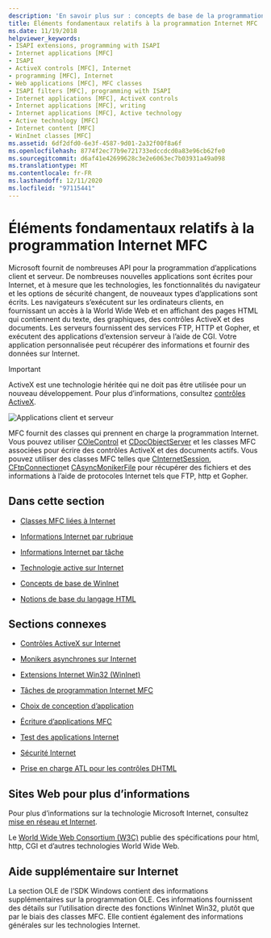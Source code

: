 ```yaml
---
description: 'En savoir plus sur : concepts de base de la programmation Internet MFC'
title: Éléments fondamentaux relatifs à la programmation Internet MFC
ms.date: 11/19/2018
helpviewer_keywords:
- ISAPI extensions, programming with ISAPI
- Internet applications [MFC]
- ISAPI
- ActiveX controls [MFC], Internet
- programming [MFC], Internet
- Web applications [MFC], MFC classes
- ISAPI filters [MFC], programming with ISAPI
- Internet applications [MFC], ActiveX controls
- Internet applications [MFC], writing
- Internet applications [MFC], Active technology
- Active technology [MFC]
- Internet content [MFC]
- WinInet classes [MFC]
ms.assetid: 6df2dfd0-6e3f-4587-9d01-2a32f00f8a6f
ms.openlocfilehash: 8774f2ec77b9e721733edccdcd0a83e96cb62fe0
ms.sourcegitcommit: d6af41e42699628c3e2e6063ec7b03931a49a098
ms.translationtype: MT
ms.contentlocale: fr-FR
ms.lasthandoff: 12/11/2020
ms.locfileid: "97115441"
---
```

# <a name="mfc-internet-programming-basics"></a>Éléments fondamentaux relatifs à la programmation Internet MFC

Microsoft fournit de nombreuses API pour la programmation d’applications client et serveur. De nombreuses nouvelles applications sont écrites pour Internet, et à mesure que les technologies, les fonctionnalités du navigateur et les options de sécurité changent, de nouveaux types d’applications sont écrits. Les navigateurs s’exécutent sur les ordinateurs clients, en fournissant un accès à la World Wide Web et en affichant des pages HTML qui contiennent du texte, des graphiques, des contrôles ActiveX et des documents. Les serveurs fournissent des services FTP, HTTP et Gopher, et exécutent des applications d’extension serveur à l’aide de CGI. Votre application personnalisée peut récupérer des informations et fournir des données sur Internet.

>[!IMPORTANT]
> ActiveX est une technologie héritée qui ne doit pas être utilisée pour un nouveau développement. Pour plus d’informations, consultez [contrôles ActiveX](activex-controls.md).

![Applications client et serveur](../mfc/media/vc38bq1.gif "Applications client et serveur")

MFC fournit des classes qui prennent en charge la programmation Internet. Vous pouvez utiliser [COleControl](reference/colecontrol-class.md) et [CDocObjectServer](reference/cdocobjectserver-class.md) et les classes MFC associées pour écrire des contrôles ActiveX et des documents actifs. Vous pouvez utiliser des classes MFC telles que [CInternetSession](reference/cinternetsession-class.md), [CFtpConnection](reference/cftpconnection-class.md)et [CAsyncMonikerFile](reference/casyncmonikerfile-class.md) pour récupérer des fichiers et des informations à l’aide de protocoles Internet tels que FTP, http et Gopher.

## <a name="in-this-section"></a>Dans cette section

- [Classes MFC liées à Internet](internet-related-mfc-classes.md)

- [Informations Internet par rubrique](internet-information-by-topic.md)

- [Informations Internet par tâche](internet-information-by-task.md)

- [Technologie active sur Internet](active-technology-on-the-internet.md)

- [Concepts de base de WinInet](wininet-basics.md)

- [Notions de base du langage HTML](html-basics.md)

## <a name="related-sections"></a>Sections connexes

- [Contrôles ActiveX sur Internet](activex-controls-on-the-internet.md)

- [Monikers asynchrones sur Internet](asynchronous-monikers-on-the-internet.md)

- [Extensions Internet Win32 (WinInet)](win32-internet-extensions-wininet.md)

- [Tâches de programmation Internet MFC](mfc-internet-programming-tasks.md)

- [Choix de conception d’application](application-design-choices.md)

- [Écriture d’applications MFC](writing-mfc-applications.md)

- [Test des applications Internet](testing-internet-applications.md)

- [Sécurité Internet](internet-security-cpp.md)

- [Prise en charge ATL pour les contrôles DHTML](../atl/atl-support-for-dhtml-controls.md)

## <a name="websites-for-more-information"></a><a name="_core_web_sites_for_more_information"></a> Sites Web pour plus d’informations

Pour plus d’informations sur la technologie Microsoft Internet, consultez [mise en réseau et Internet](/windows/win32/networking).

Le [World Wide Web Consortium (W3C)](https://go.microsoft.com/fwlink/p/?linkid=37125) publie des spécifications pour html, http, CGI et d’autres technologies World Wide Web.

## <a name="more-internet-help"></a><a name="_core_more_internet_help"></a> Aide supplémentaire sur Internet

La section OLE de l’SDK Windows contient des informations supplémentaires sur la programmation OLE. Ces informations fournissent des détails sur l’utilisation directe des fonctions WinInet Win32, plutôt que par le biais des classes MFC. Elle contient également des informations générales sur les technologies Internet.
